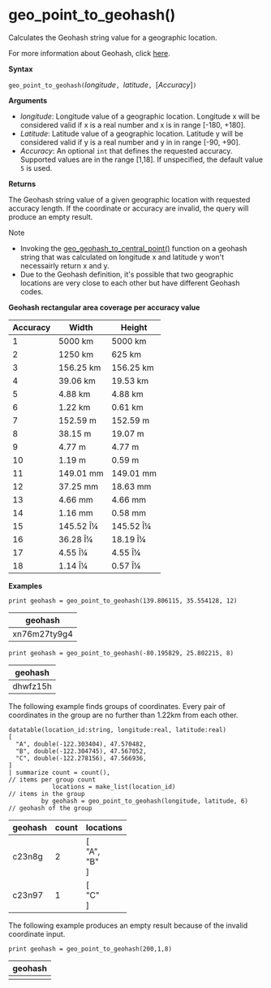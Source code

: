 # geo_point_to_geohash()

Calculates the Geohash string value for a geographic location.

For more information about Geohash, click [here](https://en.wikipedia.org/wiki/Geohash).  

**Syntax**

`geo_point_to_geohash(`*longitude*`, `*latitude*`, `[*Accuracy*]`)`

**Arguments**

* *longitude*: Longitude value of a geographic location. Longitude x will be considered valid if x is a real number and x is in range [-180, +180]. 
* *Latitude*: Latitude value of a geographic location. Latitude y will be considered valid if y is a real number and y in in range [-90, +90]. 
* *Accuracy*: An optional `int` that defines the requested accuracy. Supported values are in the range [1,18]. If unspecified, the default value `5` is used.

**Returns**

The Geohash string value of a given geographic location with requested accuracy length. If the coordinate or accuracy are invalid, the query will produce an empty result.


> [!NOTE]
>* Invoking the [geo_geohash_to_central_point()](geo-geohash-to-central-point-function.md) function on a geohash string that was calculated on longitude x and latitude y won't necessairly return x and y.
>* Due to the Geohash definition, it's possible that two geographic locations are very close to each other but have different Geohash codes.

**Geohash rectangular area coverage per accuracy value**

|Accuracy|Width|Height|
|---|---|--|
|1|5000 km|5000 km|
|2|1250 km|625 km|
|3|156.25 km|156.25 km|
|4|39.06 km|19.53 km|
|5|4.88 km|4.88 km|
|6|1.22 km|0.61 km|
|7|152.59 m|152.59 m|
|8|38.15 m|19.07 m|
|9|4.77 m|4.77 m|
|10|1.19 m| 0.59 m|
|11|149.01 mm|149.01 mm|
|12|37.25 mm|18.63 mm|
|13|4.66 mm|4.66 mm|
|14|1.16 mm|0.58 mm|
|15|145.52 Î¼|145.52 Î¼|
|16|36.28 Î¼|18.19 Î¼|
|17|4.55 Î¼|4.55 Î¼|
|18|1.14 Î¼|0.57 Î¼|

**Examples**

<!-- csl: https://help.kusto.windows.net/Samples -->
```
print geohash = geo_point_to_geohash(139.806115, 35.554128, 12)  
```

|geohash|
|---|
|xn76m27ty9g4|

<!-- csl: https://help.kusto.windows.net/Samples -->
```
print geohash = geo_point_to_geohash(-80.195829, 25.802215, 8)
```

|geohash|
|---|
|dhwfz15h|

The following example finds groups of coordinates. Every pair of coordinates in the group are no further than 1.22km from each other.
<!-- csl: https://help.kusto.windows.net/Samples -->
```
datatable(location_id:string, longitude:real, latitude:real)
[
  "A", double(-122.303404), 47.570482,
  "B", double(-122.304745), 47.567052,
  "C", double(-122.278156), 47.566936,
]
| summarize count = count(),                                          // items per group count
            locations = make_list(location_id)                        // items in the group
         by geohash = geo_point_to_geohash(longitude, latitude, 6)    // geohash of the group
```

|geohash|count|locations|
|---|---|---|
|c23n8g|2|[<br>  "A",<br>  "B"<br>]|
|c23n97|1|[<br>  "C"<br>]|

The following example produces an empty result because of the invalid coordinate input.
<!-- csl: https://help.kusto.windows.net/Samples -->
```
print geohash = geo_point_to_geohash(200,1,8)
```

|geohash|
|---|
||
